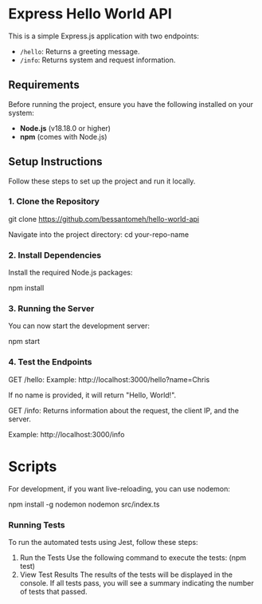 # Express Hello World API

This is a simple Express.js application with two endpoints: 
- `/hello`: Returns a greeting message.
- `/info`: Returns system and request information.

## Requirements

Before running the project, ensure you have the following installed on your system:

- **Node.js** (v18.18.0 or higher)
- **npm** (comes with Node.js)

## Setup Instructions

Follow these steps to set up the project and run it locally.

### 1. Clone the Repository

git clone https://github.com/bessantomeh/hello-world-api

Navigate into the project directory: cd your-repo-name

### 2. Install Dependencies
Install the required Node.js packages:

npm install

### 3. Running the Server
You can now start the development server:

npm start

### 4. Test the Endpoints
GET /hello:
Example: http://localhost:3000/hello?name=Chris

If no name is provided, it will return "Hello, World!".

GET /info: Returns information about the request, the client IP, and the server.

Example: http://localhost:3000/info

# Scripts
For development, if you want live-reloading, you can use nodemon:

npm install -g nodemon
nodemon src/index.ts

### Running Tests
To run the automated tests using Jest, follow these steps:

1. Run the Tests
Use the following command to execute the tests: (npm test)
2. View Test Results
The results of the tests will be displayed in the console. If all tests pass, you will see a summary indicating the number of tests that passed.










